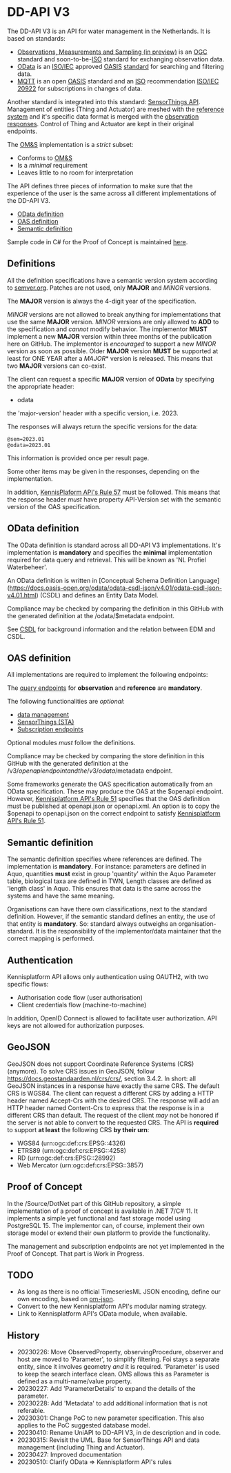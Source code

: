 # DD-API V3

The DD-API V3 is an API for water management in the Netherlands. 
It is based on standards:

- [Observations, Measurements and Sampling (in preview)](https://github.com/opengeospatial/om-swg) is an [OGC](https://www.ogc.org/) standard and soon-to-be-[ISO](https://www.iso.org/home.html) standard for exchanging observation data.
- [OData](https://odata.org) is an [ISO/IEC]() approved [OASIS](https://www.oasis-open.org/committees/tc_home.php?wg_abbrev=odata) [standard](https://standards.iso.org/ittf/PubliclyAvailableStandards/c069208_ISO_IEC_20802-1_2016.zip) for searching and filtering data.
- [MQTT](https://mqtt.org/) is an open [OASIS](https://www.oasis-open.org/committees/tc_home.php?wg_abbrev=odata) standard and an [ISO](https://www.iso.org/home.html) recommendation [ISO/IEC 20922](https://www.iso.org/standard/69466.html#:~:text=ISO%2FIEC%2020922%3A2016%20is%20a%20Client%20Server%20publish%2Fsubscribe%20messaging,designed%20so%20as%20to%20be%20easy%20to%20implement.) for subscriptions in changes of data.

Another standard is integrated into this standard: [SensorThings API](http://opengeospatial.github.io/e-learning/sta/text/main.html#:~:text=The%20SensorThings%20API%20allows%20for%20the%20access%20and,of%20being%20identified%20and%20integrated%20into%20communication%20networks.).
Management of entities (Thing and Actuator) are meshed with the [reference system](/required/reference.md) and it's specific data format is merged with the [observation responses](/Schemas/observation-schema.json).
Control of Thing and Actuator are kept in their original endpoints.

The [OM&S](https://github.com/opengeospatial/om-swg) implementation is a *strict* subset:

- Conforms to [OM&S](https://github.com/opengeospatial/om-swg)
- Is a *minimal* requirement
- Leaves little to no room for interpretation

The API defines three pieces of information to make sure that the experience of the user is the same across all 
different implementations of the DD-API V3.

- [OData definition](#odata-definition)
- [OAS definition](#oas-definition)
- [Semantic definition](#semantic-definition)

Sample code in C# for the Proof of Concept is maintained [here](https://github.com/DigitaleDeltaOrg/dd-api-v3-CSharp).

## Definitions

All the definition specifications have a semantic version system according to [semver.org](https://semver.org/).
Patches are not used, only **MAJOR** and *MINOR* versions.

The **MAJOR** version is always the 4-digit year of the specification.

*MINOR* versions are not allowed to break anything for implementations that use the same **MAJOR** version.
*MINOR* versions are only allowed to **ADD** to the specification and *cannot* modify behavior.
The implementor **MUST** implement a new **MAJOR** version within three months of the publication here on GitHub.
The implementor is *encouraged* to support a new *MINOR* version as soon as possible.
Older **MAJOR** version **MUST** be supported at least for ONE YEAR after a *MAJOR** version is released.
This means that two **MAJOR** versions can co-exist.

The client can request a specific **MAJOR** version of **OData** by specifying the appropriate header:

- odata

the 'major-version' header with a specific version, i.e. 2023.

The responses will always return the specific versions for the data:

```
@sem=2023.01
@odata=2023.01
```

This information is provided once per result page.

Some other items may be given in the responses, depending on the implementation.

In addition, [KennisPlaform API's Rule 57](https://publicatie.centrumvoorstandaarden.nl/api/adr/#api-57) must be followed.
This means that the response header *must* have property API-Version set with the semantic version of the OAS specification.

## OData definition

The OData definition is standard across all DD-API V3 implementations. It's implementation is **mandatory** 
and specifies the **minimal** implementation required for data query and retrieval.
This will be known as 'NL Profiel Waterbeheer'.

An OData definition is written in [Conceptual Schema Definition Language]
(https://docs.oasis-open.org/odata/odata-csdl-json/v4.01/odata-csdl-json-v4.01.html) (CSDL)
and defines an Entity Data Model.

Compliance may be checked by comparing the definition in this GitHub with the generated definition 
at the /odata/$metadata endpoint.

See [CSDL](https://docs.oasis-open.org/odata/odata-csdl-json/v4.01/odata-csdl-json-v4.01.html) for background 
information and the relation between EDM and CSDL.

## OAS definition

All implementations are required to implement the following endpoints:

The [query endpoints](required/query.md) for **observation** and **reference** are **mandatory**.

The following functionalities are *optional*:
- [data management](optional/data-management.md)
- [SensorThings (STA)](optional/sensorthings.md)
- [Subscription endpoints](optional/subscriptions.md)

Optional modules *must* follow the definitions.

Compliance may be checked by comparing the store definition in this GitHub with the generated definition at the 
/v3/$openapi endpoint and the /v3/odata/$metadata endpoint.

Some frameworks generate the OAS specification automatically from an OData specification. These may produce the OAS at the $openapi endpoint.
However,  [Kennisplatform API's Rule 51](https://publicatie.centrumvoorstandaarden.nl/api/adr/#api-51) specifies that the OAS definition must be published at openapi.json or openapi.xml.
An option is to copy the $openapi to openapi.json on the correct endpoint to satisfy [Kennisplatform API's Rule 51](https://publicatie.centrumvoorstandaarden.nl/api/adr/#api-51).

## Semantic definition

The semantic definition specifies where references are defined. The implementation is **mandatory**. 
For instance: parameters are defined in Aquo, quantities **must** exist in group 'quantity' within the 
Aquo Parameter table, biological taxa are defined in TWN, Length classes are defined as 'length class' in Aquo.
This ensures that data is the same across the systems and have the same meaning.

Organisations can have there own classifications, next to the standard definition. 
However, if the semantic standard defines an entity, the use of that entity is **mandatory**. 
So: standard always outweighs an organisation-standard.
It is the responsibility of the implementor/data maintainer that the correct mapping is performed.

## Authentication

Kennisplatform API allows only authentication using OAUTH2, with two specific flows:

- Authorisation code flow (user authorisation)
- Client credentials flow (machine-to-machine)

In addition, OpenID Connect is allowed to facilitate user authorization.
API keys are not allowed for authorization purposes.

## GeoJSON

GeoJSON does not support Coordinate Reference Systems (CRS) (anymore). 
To solve CRS issues in GeoJSON, follow https://docs.geostandaarden.nl/crs/crs/, section 3.4.2.
In short: all GeoJSON instances in a response have exactly the same CRS. 
The default CRS is WGS84.
The client can request a different CRS by adding a HTTP header named Accept-Crs with the desired CRS.
The response will add an HTTP header named Content-Crs to express that the response is in a different CRS than default.
The request of the client *may* not be honored if the server is not able to convert to the requested CRS.
The API is **required** to support **at least** the following CRS **by their urn**:

- WGS84 (urn:ogc:def:crs:EPSG::4326)
- ETRS89 (urn:ogc:def:crs:EPSG::4258)
- RD (urn:ogc:def:crs:EPSG::28992)
- Web Mercator (urn:ogc:def:crs:EPSG::3857)

## Proof of Concept

In the /Source/DotNet part of this GitHub repository, a simple implementation of a proof of concept is available in .NET 7/C# 11.
It implements a simple yet functional and fast storage model using PostgreSQL 15. The implementor can, of course, implement their own storage model or extend their own platform to provide the functionality.

The management and subscription endpoints are not yet implemented in the Proof of Concept. That part is Work in Progress.

## TODO

- As long as there is no official TimeseriesML JSON encoding, define our own encoding, based on
  [om-json](https://github.com/peterataylor/om-json).
- Convert to the new Kennisplatform API's modular naming strategy.
- Link to Kennisplatform API's OData module, when available.

## History

- 20230226: Move ObservedProperty, observingProcedure, observer and host are moved to 'Parameter', 
  to simplify filtering. Foi stays a separate entity, since it involves geometry *and* it is required.
  'Parameter' is used to keep the search interface clean. OMS allows this as Parameter is defined as a multi-name/value property.
- 20230227: Add 'ParameterDetails' to expand the details of the parameter.
- 20230228: Add 'Metadata' to add additional information that is not referable.
- 20230301: Change PoC to new parameter specification. This also applies to the PoC suggested database model.
- 20230410: Rename UniAPI to DD-API V3, in de description and in code.
- 20230315: Revisit the UML. Base for SensorThings API and data management (including Thing and Actuator).
- 20230427: Improved documentation
- 20230510: Clarify OData => Kennisplatform API's rules

